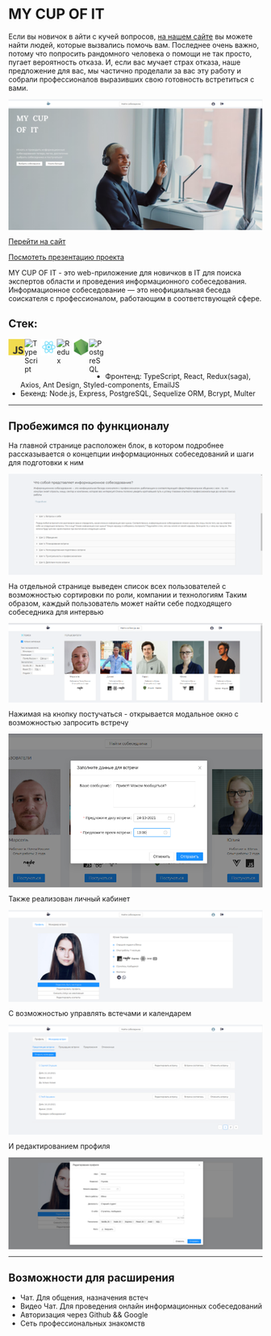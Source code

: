 # MY CUP OF IT


Если вы новичок в айти с кучей вопросов, [на нашем сайте](https://mycupofit.herokuapp.com) 
вы можете найти людей, которые вызвались помочь вам. Последнее очень важно, потому что попросить
рандомного человека о помощи не так просто, пугает вероятность отказа. И, если вас мучает страх 
отказа, наше предложение для вас, мы частично проделали за вас эту работу и собрали профессионалов
выразивших свою готовность встретиться с вами.


[<img align="center" alt="mycupofit.herokuapp.com" src="/images/1.png" />](https://mycupofit.herokuapp.com)

[Перейти на сайт](https://mycupofit.herokuapp.com)

[Посмотеть презентацию проекта](https://drive.google.com/file/d/1ZSUmlATFu3Qe0gyXLtAjjZMySQJJRxja/view?usp=sharing)

MY CUP OF IT - это web-приложение для новичков в IT для поиска экспертов области и проведения информационного собеседования.
Информационное собеседование — это неофициальная беседа соискателя с профессионалом, работающим в соответствующей сфере.

## Стек:

[<img align="left" alt="JavaScript" width="32px" src="https://raw.githubusercontent.com/github/explore/80688e429a7d4ef2fca1e82350fe8e3517d3494d/topics/javascript/javascript.png" />][git]
[<img align="left" alt="TypeScript" width="32px" src="https://img.icons8.com/color/48/000000/typescript.png"/>][git]
[<img align="left" alt="React" width="32px" src="https://raw.githubusercontent.com/github/explore/80688e429a7d4ef2fca1e82350fe8e3517d3494d/topics/react/react.png" />][git]
[<img align="left" alt="Redux"  width="32px" src="https://img.icons8.com/color/48/000000/redux.png"/>][git]
[<img align="left" alt="Node.js" width="32px" src="https://raw.githubusercontent.com/github/explore/80688e429a7d4ef2fca1e82350fe8e3517d3494d/topics/nodejs/nodejs.png" />][git]
[<img align="left" alt="PostgreSQL" width="32px" src="https://img.icons8.com/color/50/000000/postgreesql.png"/>][git]

<br/>
<br/>
<br/>

- Фронтенд: TypeScript, React, Redux(saga), Axios, Ant Design, Styled-components, EmailJS
- Бекенд: Node.js, Express, PostgreSQL, Sequelize ORM, Bcrypt, Multer

____

## Пробежимся по функционалу

На главной странице расположен блок, в котором подробнее рассказывается о концепции информационных 
собеседований и шаги для подготовки к ним

<img align="center" alt="mycupofit.herokuapp.com" src="/images/2.png" />

На отдельной странице выведен список всех пользователей с возможностью сортировки по роли, компании и технологиям
Таким образом, каждый пользователь может найти себе подходящего собеседника для интервью

<img align="center" alt="mycupofit.herokuapp.com" src="/images/3.png" />

Нажимая на кнопку постучаться - открывается модальное окно с возможностью запросить встречу

<img align="center" alt="mycupofit.herokuapp.com" src="/images/3-5.png" />

Также реализован личный кабинет

<img align="center" alt="mycupofit.herokuapp.com" src="/images/6.png" />

С возможностью управлять встечами и календарем

<img align="center" alt="mycupofit.herokuapp.com" src="/images/4.png" />

И редактированием профиля

<img align="center" alt="mycupofit.herokuapp.com" src="/images/7.png" />

____
## Возможности для расширения
 - Чат. Для общения, назначения встеч
 - Видео Чат. Для проведения онлайн информационных собеседований
 - Авторизация через Github && Google
 - Cеть профессиональных знакомств

[git]: https://github.com/juljuliks/my-cup-of-it
